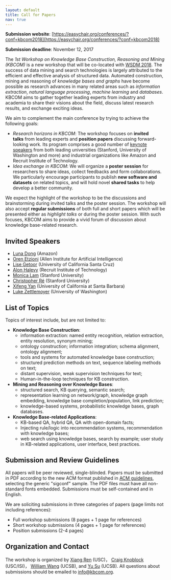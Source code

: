 ```yaml
---
layout: default
title: Call for Papers
nav: true
---
```


**Submission website**: [https://easychair.org/conferences/?conf=kbcom2018](https://easychair.org/conferences/?conf=kbcom2018)

**Submission deadline**: November 12, 2017 

The _1st Workshop on Knowledge Base Construction, Reasoning and Mining (KBCOM)_ is a new workshop that will be co-located with [WSDM 2018](http://www.wsdm-conference.org/2018/). The success of data mining and search technologies is largely attributed to the efficient and effective analysis of structured data. Automated construction, mining and reasoning of _knowledge bases and graphs_ have become possible as research advances in many related areas such as _information extraction_, _natural language processing_, _machine learning_ and _databases_. KBCOM aims to gather together leading experts from industry and academia to share their visions about the field, discuss latest research results, and exchange exciting ideas.

We aim to complement the main conference by trying to achieve the following goals:

*   _Research horizons in KBCOM_: The workshop focuses on **invited talks** from leading experts and **position papers** discussing forward-looking work. Its program comprises a good number of [keynote speakers](http://kbcom.org/1-speaker.html) from both leading universities (Stanford, University of Washington and more) and industrial organizations like Amazon and Recruit Institute of Technology.
*   _Idea exchange in KBCOM_: We will organize a **poster session** for researchers to share ideas, collect feedbacks and form collaborations. We particularly encourage participants to publish **new software and datasets** on related topics, and will hold novel **shared tasks** to help develop a better community.

We expect the highlight of the workshop to be the discussions and brainstorming during invited talks and the poster session. The workshop will also accept **regular submissions** of both full and short papers which will be presented either as _highlight talks_ or during the poster session. With such focuses, KBCOM aims to provide a vivid forum of discussion about knowledge base-related research.

## Invited Speakers

*   [Luna Dong](http://lunadong.com/) (Amazon)
*   [Oren Etzioni](http://allenai.org/team/orene/) (Allen Institute for Artificial Intelligence)
*   [Lise Getoor](https://getoor.soe.ucsc.edu/) (University of California Santa Cruz)
*   [Alon Halevy](https://homes.cs.washington.edu/~alon/) (Recruit Institute of Technology)
*   [Monica Lam](https://suif.stanford.edu/~lam/) (Stanford University)
*   [Christopher Ré](https://cs.stanford.edu/people/chrismre/) (Stanford University)
*   [Xifeng Yan](http://www.cs.ucsb.edu/~xyan/) (University of California at Santa Barbara)
*   [Luke Zettlemoyer](https://www.cs.washington.edu/people/faculty/lsz) (University of Washington)

## List of Topics 

Topics of interest include, but are not limited to:

*   **Knowledge Base Construction**:
    *   information extraction: named entity recognition, relation extraction, entity resolution, synonym mining;
    *   ontology construction; information integration; schema alignment, ontology alignment;
    *   tools and systems for automated knowledge base construction;
    *   structured prediction methods on text, sequence labeling methods on text;
    *   distant supervision, weak supervision techniques for text;
    *   Human-in-the-loop techniques for KB construction.
*   **Mining and Reasoning over Knowledge Bases**:
    *   structured search, KB querying, semantic search;
    *   representation learning on network/graph, knowledge graph embedding, knowledge base completion/population, link prediction;
    *   knowledge-based systems, probabilistic knowledge bases, graph databases.
*   **Knowledge Base-related Applications**:
    *   KB-based QA, hybrid QA, QA with open-domain facts;
    *   Injecting rule/logic into recommendation systems, recommendation with knowledge bases;
    *   web search using knowledge bases, search by example; user study in KB-related applications, user interface, best practices.

## Submission and Review Guidelines

All papers will be peer reviewed, single-blinded. Papers must be submitted in PDF according to the new ACM format published in [ACM guidelines](http://www.acm.org/publications/proceedings-template), selecting the generic "sigconf" sample. The PDF files must have all non-standard fonts embedded. Submissions must be self-contained and in English. 

We are soliciting submissions in three categories of papers (page limits not including references): 

*   Full workshop submissions (8 pages + 1 page for references) 
*   Short workshop submissions (4 pages + 1 page for references)  
*   Position submissions (2-4 pages)

## Organization and Contact

The workshop is organized by [Xiang Ren](http://xren7.web.engr.illinois.edu/) (USC)， [Craig Knoblock](http://usc-isi-i2.github.io/knoblock/) (USC/ISI)， [William Wang](https://www.cs.ucsb.edu/~william/) (UCSB), and [Yu Su](http://cs.ucsb.edu/~ysu/) (UCSB). All questions about submissions should be emailed to [info@kbcom.org](mailto:info@kbcom.org).


<!--
# Call for Papers

The workshop is broad in scope related to knowledge bases, and invited original research contributions on topics that include, but are not limited to the following:

+ **Knowledge Base Construction**: 
  - information extraction: chunking, named entity recognition, relation extraction, entity resolution, synonym mining; 
  - ontology construction; information integration; schema alignment, ontology alignment; 
  - tools and systems for automated knowledge base construction; 
  - structured prediction methods on text, sequence labeling methods on text; 
  - distant supervision, weak supervision techniques for text; 
  - Human-in-the-loop techniques for KB construction.

+ **Mining and Reasoning over Knowledge Bases**: 
  - structured search, KB querying, semantic search; 
  - representation learning on network/graph, knowledge graph embedding, knowledge base completion/population, link prediction; 
  - knowledge-based systems, probabilistic knowledge bases, graph databases.

+ **Knowledge Base-related Applications**: 
  - KB-based QA, hybrid QA, QA with open-domain facts; 
  - Injecting rule/logic into recommendation systems, recommendation with knowledge bases; 
  - web search using knowledge bases, search by example; User study in KB-related applications, user interface, best practices.

<br>


# Submissions (coming soon)

 We are soliciting submissions in three categories of papers: full workshop submissions, extended abstracts, and cross-submissions. All submissions will be made through [EasyChair]().

Full workshop paper (8 pager)

Short workshop paper (4 pager)

Position paper (2-4 pager)

<br>


# Format requirement (coming soon)

(follow WSDM'18 formatting requirement)

<br>


# Deadlines

All deadlines are 11:59 PM Pacific time.
+ Paper submission due: **Sunday November 12, 2017**
+ Notification of acceptance: Monday, December 11, 2017
+ Camera-ready due: Jan 27, 2018
+ Workshop: **Feb 9, 2018**  
-->




